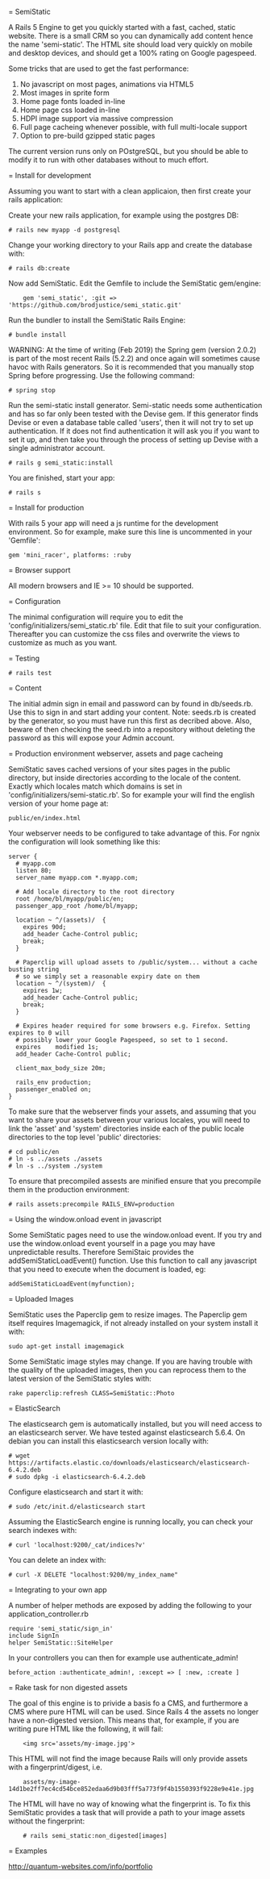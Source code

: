 = SemiStatic

A Rails 5 Engine to get you quickly started with a fast, cached, static website. There is a small CRM so
you can dynamically add content hence the name 'semi-static'. The HTML site should load very quickly on
mobile and desktop devices, and should get a 100% rating on Google pagespeed.

Some tricks that are used to get the fast performance:

1. No javascript on most pages, animations via HTML5
2. Most images in sprite form
3. Home page fonts loaded in-line
4. Home page css loaded in-line
5. HDPI image support via massive compression
6. Full page cacheing whenever possible, with full multi-locale support
7. Option to pre-build gzipped static pages

The current version runs only on POstgreSQL, but you should be able to modify it to run with other databases
without to much effort.

= Install for development

Assuming you want to start with a clean applicaion, then first create your rails application:

Create your new rails application, for example using the postgres DB:

	# rails new myapp -d postgresql

Change your working directory to your Rails app and create the database with:

	# rails db:create

Now add SemiStatic. Edit the Gemfile to include the SemiStatic gem/engine:

        gem 'semi_static', :git => 'https://github.com/brodjustice/semi_static.git'

Run the bundler to install the SemiStatic Rails Engine:

	# bundle install

WARNING: At the time of writing (Feb 2019) the Spring gem (version 2.0.2) is part of the most recent Rails (5.2.2) and once again will sometimes cause havoc with Rails generators. So it is recommended that you manually stop Spring before progressing. Use the following command:

	# spring stop

Run the semi-static install generator. Semi-static needs some authentication and has so far only been tested with the Devise gem. If this generator finds Devise or even a database table called 'users', then it will not try to set up authentication. If it does not find authentication it will ask you if you want to set it up, and then take you through the process of setting up Devise with a single administrator account.

	# rails g semi_static:install

You are finished, start your app:

	# rails s

= Install for production

With rails 5 your app will need a js runtime for the development environment. So for example, make sure this line is uncommented in your 'Gemfile':

	gem 'mini_racer', platforms: :ruby

= Browser support

All modern browsers and IE >= 10 should be supported.

= Configuration

The minimal configuration will require you to edit the 'config/initializers/semi_static.rb' file. Edit that file to
suit your configuration. Thereafter you can customize the css files and overwrite the views to customize as much as
you want.

= Testing

	# rails test

= Content

The initial admin sign in email and password can by found in db/seeds.rb. Use this to sign in and start adding your content.
Note: seeds.rb is created by the generator, so you must have run this first as decribed above. Also, beware of then checking the seed.rb into a repository without deleting the password as this will expose your Admin account.

= Production environment webserver, assets and page cacheing

SemiStatic saves cached versions of your sites pages in the public directory, but inside directories according to the locale
of the content. Exactly which locales match which domains is set in 'config/initializers/semi-static.rb'. So for example your
will find the english version of your home page at:

    public/en/index.html

Your webserver needs to be configured to take advantage of this. For ngnix the configuration will look something like this:

    server {
      # myapp.com
      listen 80;
      server_name myapp.com *.myapp.com;

      # Add locale directory to the root directory
      root /home/bl/myapp/public/en;
      passenger_app_root /home/bl/myapp;

      location ~ ^/(assets)/  {
        expires 90d;
        add_header Cache-Control public;
        break;
      }

      # Paperclip will upload assets to /public/system... without a cache busting string
      # so we simply set a reasonable expiry date on them
      location ~ ^/(system)/  {
        expires 1w;
        add_header Cache-Control public;
        break;
      }

      # Expires header required for some browsers e.g. Firefox. Setting expires to 0 will
      # possibly lower your Google Pagespeed, so set to 1 second.
      expires    modified 1s;
      add_header Cache-Control public;

      client_max_body_size 20m;

      rails_env production;
      passenger_enabled on;
    }

To make sure that the webserver finds your assets, and assuming that you want to share your assets between your various locales, you will
need to link the 'asset' and 'system' directories inside each of the public locale directories to the top level 'public' directories:

    # cd public/en
    # ln -s ../assets ./assets
    # ln -s ../system ./system

To ensure that precompiled assests are minified ensure that you precompile them in the production environment:

    # rails assets:precompile RAILS_ENV=production

= Using the window.onload event in javascript

Some SemiStatic pages need to use the window.onload event. If you try and use the window.onload event yourself in a page you may have unpredictable
results. Therefore SemiStaic provides the addSemiStaticLoadEvent() function. Use this function to call any javascript that you need to execute
when the document is loaded, eg:

    addSemiStaticLoadEvent(myfunction);

= Uploaded Images

SemiStatic uses the Paperclip gem to resize images. The Paperclip gem itself requires Imagemagick, if not already installed on your system install it with:

    sudo apt-get install imagemagick

Some SemiStatic image styles may change. If you are having trouble with the quality of the uploaded images, then you can reprocess them to the latest version of the SemiStatic styles with:

    rake paperclip:refresh CLASS=SemiStatic::Photo

= ElasticSearch

The elasticsearch gem is automatically installed, but you will need access to an elasticsearch server. We have tested against elasticsearch 5.6.4. On debian you can install this elasticsearch version locally with:

```
# wget https://artifacts.elastic.co/downloads/elasticsearch/elasticsearch-6.4.2.deb
# sudo dpkg -i elasticsearch-6.4.2.deb
```

Configure elasticsearch and start it with:

```
# sudo /etc/init.d/elasticsearch start
```

Assuming the ElasticSearch engine is running locally, you can check your search indexes with:

```
# curl 'localhost:9200/_cat/indices?v'
```

You can delete an index with:

```
# curl -X DELETE "localhost:9200/my_index_name"
```

= Integrating to your own app

A number of helper methods are  exposed by adding the following to your application_controller.rb
    
    require 'semi_static/sign_in'
    include SignIn
    helper SemiStatic::SiteHelper

In your controllers you can then for example use authenticate_admin!

    before_action :authenticate_admin!, :except => [ :new, :create ]

= Rake task for non digested assets

The goal of this engine is to privide a basis fo a CMS, and furthermore a CMS where pure HTML will can be used. Since Rails 4 the assets
no longer have a non-digested version. This means that, for example, if you are writing pure HTML like the following, it will fail:

        <img src='assets/my-image.jpg'>

This HTML will not find the image because Rails will only provide assets with a fingerprint/digest, i.e.

        assets/my-image-14d1be2ff7ec4cd54bce852edaa6d9b03fff5a773f9f4b1550393f9228e9e41e.jpg

The HTML will have no way of knowing what the fingerprint is. To fix this SemiStatic provides a task that will provide a path to your image assets without the fingerprint:

        # rails semi_static:non_digested[images]

= Examples

http://quantum-websites.com/info/portfolio
